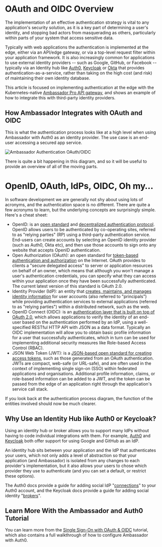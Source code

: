 # OAuth and OIDC Overview

The implementation of an effective authentication strategy is vital to any application's security solution, as it is a key part of determining a user's identity, and stopping bad actors from masquerading as others, particularly within parts of your system that access sensitive data.

Typically with web applications the authentication is implemented at the edge, either via an API/edge gateway, or via a top-level request filter within your application framework. It is also increasingly common for applications to use external identity providers -- such as Google, GitHub, or Facebook -- typically via an Identity hub like [Auth0](https://auth0.com/), [Keycloak](https://www.keycloak.org/) or [Okta](https://www.okta.com/) that provides authentication-as-a-service, rather than taking on the high cost (and risk) of maintaining their own identity database.

This article is focused on implementing authentication at the edge with the Kubernetes-native [Ambassador Pro API gateway](https://www.getambassador.io/pro/), and shows an example of how to integrate this with third-party identity providers.

## How Ambassador Integrates with OAuth and OIDC

This is what the authentication process looks like at a high level when using Ambassador with Auth0 as an identity provider. The use case is an end-user accessing a secured app service.

![Ambassador Authentication OAuth/OIDC](../../doc-images/ambassador_oidc_flow.jpg)

There is quite a bit happening in this diagram, and so it will be useful to provide an overview of all of the moving parts.

# OpenID, OAuth, IdPs, OIDC, Oh my…

In software development we are generally not shy about using lots of acronyms, and the authentication space is no different. There are quite a few acronyms to learn, but the underlying concepts are surprisingly simple. Here's a cheat sheet:

*   OpenID: is an [open standard](https://openid.net/) and [decentralized authentication protocol](https://en.wikipedia.org/wiki/OpenID). OpenID allows users to be authenticated by co-operating sites, referred to as "relying parties" (RP) using a third-party authentication service. End-users can create accounts by selecting an OpenID identity provider (such as Auth0, Okta etc), and then use those accounts to sign onto any website that accepts OpenID authentication.
*   Open Authorization (OAuth): an open standard for [token-based authentication and authorization](https://oauth.net/) on the Internet. OAuth provides to clients a "secure delegated access" to server or application resources on behalf of an owner, which means that although you won't manage a user's authentication credentials, you can specify what they can access within your application once they have been successfully authenticated. The current latest version of this standard is OAuth 2.0.
*   Identity Provider (IdP): an entity that [creates, maintains, and manages identity information](https://en.wikipedia.org/wiki/Identity_provider) for user accounts (also referred to "principals") while providing authentication services to external applications (referred to as "relying parties") within a distributed network, such as the web.
*   OpenID Connect (OIDC): is an [authentication layer that is built on top of OAuth 2.0](https://openid.net/connect/), which allows applications to verify the identity of an end-user based on the authentication performed by an IdP, using a well-specified RESTful HTTP API with JSON as a data format. Typically an OIDC implementation will allow you to obtain basic profile information for a user that successfully authenticates, which in turn can be used for implementing additional security measures like Role-based Access Control (RBAC).
*   JSON Web Token (JWT): is a [JSON-based open standard for creating access tokens](https://jwt.io/), such as those generated from an OAuth authentication. JWTs are compact, web-safe (or URL-safe), and are often used in the context of implementing single sign-on (SSO) within federated applications and organisations. Additional profile information, claims, or role-based information can be added to a JWT, and the token can be passed from the edge of an application right through the application's service call stack.

If you look back at the authentication process diagram, the function of the entities involved should now be much clearer.

## Why Use an Identity Hub like Auth0 or Keycloak?

Using an identity hub or broker allows you to support many IdPs without having to code individual integrations with them. For example, [Auth0](https://auth0.com/docs/identityproviders) and [Keycloak](https://www.keycloak.org/docs/2.5/server_admin/topics/identity-broker/social-login.html) both offer support for using Google and GitHub as an IdP.

An identity hub sits between your application and the IdP that authenticates your users, which not only adds a level of abstraction so that your application (and Ambassador) is isolated from any changes to each provider's implementation, but it also allows your users to chose which provider they use to authenticate (and you can set a default, or restrict these options).

The Auth0 docs provide a guide for adding social IdP "[connections](https://auth0.com/docs/identityproviders)" to your Auth0 account, and the Keycloak docs provide a guide for adding social identity "[brokers](https://www.keycloak.org/docs/2.5/server_admin/topics/identity-broker/social-login.html)".

## Learn More With the Ambassador and Auth0 Tutorial
You can learn more from the [Single Sign-On with OAuth & OIDC](/user-guide/oauth-oidc-auth) tutorial, which also contains a full walkthrough of how to configure Ambassador with Auth0.
